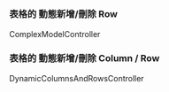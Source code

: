 # 

### 表格的 動態新增/刪除 Row
ComplexModelController

### 表格的 動態新增/刪除 Column / Row
DynamicColumnsAndRowsController

